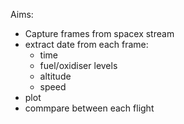 Aims:
 - Capture frames from spacex stream
 - extract date from each frame:
   - time
   - fuel/oxidiser levels
   - altitude
   - speed
 - plot
 - commpare between each flight

